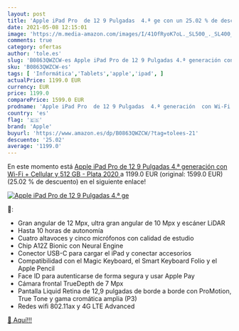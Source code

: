 ```yaml
---
layout: post
title: 'Apple iPad Pro  de 12 9 Pulgadas  4.ª ge con un 25.02 % de descuento'
date: 2021-05-08 12:15:01
image: 'https://m.media-amazon.com/images/I/41OfRyoK7oL._SL500_._SL400_.jpg'
comments: true
category: ofertas
author: 'tole.es'
slug: 'B0863QWZCW-es Apple iPad Pro de 12 9 Pulgadas 4.ª generación con Wi-Fi +...'
sku: 'B0863QWZCW-es'
tags: [ 'Informática','Tablets','apple','ipad', ]
actualPrice: 1199.0 EUR
currency: EUR
price: 1199.0
comparePrice: 1599.0 EUR
prodname: 'Apple iPad Pro  de 12 9 Pulgadas  4.ª generación  con Wi-Fi + Cellular y 512 GB  - Plata  2020 '
country: 'es'
flag: '🇪🇸'
brand: 'Apple'
buyurl: 'https://www.amazon.es/dp/B0863QWZCW/?tag=tolees-21'
descuento: '25.02'
average: '1199.0'
---
```


En este momento está [Apple iPad Pro  de 12 9 Pulgadas  4.ª generación  con Wi-Fi + Cellular y 512 GB  - Plata  2020 ](https://www.amazon.es/dp/B0863QWZCW/?tag=tolees-21) a 1199.0 EUR (original: 1599.0 EUR) (25.02 %  de descuento) en el siguiente enlace!

[![Apple iPad Pro  de 12 9 Pulgadas  4.ª ge](https://m.media-amazon.com/images/I/41OfRyoK7oL._SL500_._SL400_.jpg)](https://www.amazon.es/dp/B0863QWZCW/?tag=tolees-21)

🔎:

- Gran angular de 12 Mpx, ultra gran angular de 10 Mpx y escáner LiDAR
- Hasta 10 horas de autonomía
- Cuatro altavoces y cinco micrófonos con calidad de estudio
- Chip A12Z Bionic con Neural Engine
- Conector USB-C para cargar el iPad y conectar accesorios
- Compatibilidad con el Magic Keyboard, el Smart Keyboard Folio y el Apple Pencil
- Face ID para autenticarse de forma segura y usar Apple Pay
- Cámara frontal TrueDepth de 7 Mpx
- Pantalla Liquid Retina de 12,9 pulgadas de borde a borde con ProMotion, True Tone y gama cromática amplia (P3)
- Redes wifi 802.11ax y 4G LTE Advanced

[🛒 Aquí!!!](https://www.amazon.es/dp/B0863QWZCW/?tag=tolees-21)
